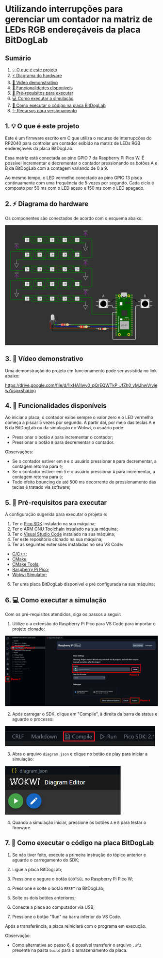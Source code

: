# Utilizando interrupções para gerenciar um contador na matriz de LEDs RGB endereçáveis da placa BitDogLab

## Sumário

1. [💡 O que é este projeto](#1--o-que-é-este-projeto)
2. [⚡ Diagrama do hardware](#2--diagrama-do-hardware)
3. [🎥 Vídeo demonstrativo](#3--vídeo-demonstrativo)
4. [🔎 Funcionalidades disponíveis](#4--funcionalidades-disponíveis)
5. [🧰 Pré-requisitos para executar](#5--pré-requisitos-para-executar)
6. [💻 Como executar a simulação](#6--como-executar-a-simulação)
7. [🐶 Como executar o código na placa BitDogLab](#7--como-executar-o-código-na-placa-bitdoglab)
8. [✨ Recursos para versionamento](#8--recursos-para-versionamento)

## 1. 💡 O que é este projeto

Este é um firmware escrito em C que utiliza o recurso de interrupções do RP2040 para controlar um contador exibido na matriz de LEDs RGB endereçáveis da placa BitDogLab. 

Essa matriz está conectada ao pino GPIO 7 da Raspberry Pi Pico W. É possível incrementar e decrementar o contador pressionando os botões A e B da BitDogLab com a contagem variando de 0 a 9.

Ao mesmo tempo, o LED vermelho conectado ao pino GPIO 13 pisca continuamente com uma frequência de 5 vezes por segundo. Cada ciclo é composto por 50 ms com o LED aceso e 150 ms com o LED apagado.

## 2. ⚡ Diagrama do hardware

Os componentes são conectados de acordo com o esquema abaixo:

![Diagrama do hardware](assets/diagram.PNG)

## 3. 🎥 Vídeo demonstrativo

Uma demonstração do projeto em funcionamento pode ser assistida no link abaixo:

https://drive.google.com/file/d/1lxHA1Iwy0_pQrEQWTkP_JfZh0_yMJhwV/view?usp=sharing

## 4. 🔎 Funcionalidades disponíveis

Ao iniciar a placa, o contador exibe sempre o valor zero e o LED vermelho começa a piscar 5 vezes por segundo.
A partir daí, por meio das teclas A e B da BitDogLab ou da simulação no Wokwi, o usuário pode:

- Pressionar o botão `A` para incrementar o contador;
- Pressionar o botão `B` para decrementar o contador.

Observações:

- Se o contador estiver em `0` e o usuário pressionar `B` para decrementar, a contagem retorna para `9`;
- Se o contador estiver em `9` e o usuário pressionar `A` para incrementar, a contagem retorna para `0`;
- Todo efeito bouncing de até 500 ms decorrente do pressionamento das teclas é tratado via software;

## 5. 🧰 Pré-requisitos para executar

A configuração sugerida para executar o projeto é:

1. Ter o [Pico SDK](https://github.com/raspberrypi/pico-sdk) instalado na sua máquina;
2. Ter o [ARM GNU Toolchain](https://developer.arm.com/Tools%20and%20Software/GNU%20Toolchain) instalado na sua máquina;
3. Ter o [Visual Studio Code](https://code.visualstudio.com/download) instalado na sua máquina;
4. Ter este repositório clonado na sua máquina;
5. Ter as seguintes extensões instaladas no seu VS Code:
- [C/C++](https://marketplace.visualstudio.com/items?itemName=ms-vscode.cpptools);
- [CMake](https://marketplace.visualstudio.com/items?itemName=twxs.cmake);
- [CMake Tools](https://marketplace.visualstudio.com/items?itemName=ms-vscode.cmake-tools);
- [Raspberry Pi Pico](https://marketplace.visualstudio.com/items?itemName=raspberry-pi.raspberry-pi-pico);
- [Wokwi Simulator](https://marketplace.visualstudio.com/items?itemName=Wokwi.wokwi-vscode);
6. Ter uma placa BitDogLab disponível e pré configurada na sua máquina;

## 6. 💻 Como executar a simulação

Com os pré-requisitos atendidos, siga os passos a seguir:

1. Utilize o a extensão do Raspberry Pi Pico para VS Code para importar o projeto clonado:

![Importar projeto...](assets/import_project.PNG)

2. Após carregar o SDK, clique em "Compile", à direita da barra de status e aguarde o processo:

![Compile](assets/compile_button.PNG)

3. Abra o arquivo `diagram.json` e clique no botão de play para iniciar a simulação:

![Wokwi Simulator](assets/wokwi_simulator.PNG)

4. Quando a simulação iniciar, pressione os botões `A` e `B` para testar o firmware.

## 7. 🐶 Como executar o código na placa BitDogLab

1. Se não tiver feito, execute a primeira instrução do tópico anterior e aguarde o carregamento do SDK;

2. Ligue a placa BitDogLab;

3. Pressione e segure o botão `BOOTSEL` no Raspberry Pi Pico W;

4. Pressione e solte o botão `RESET` na BitDogLab;

5. Solte os dois botões anteriores;

6. Conecte a placa ao computador via USB;

7. Pressione o botão "Run" na barra inferior do VS Code.

Após a transferência, a placa reiniciará com o programa em execução.

Observação:

- Como alternativa ao passo 6, é possível transferir o arquivo `.uf2` presente na pasta `build` para o armazenamento da placa.
